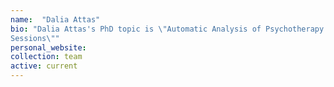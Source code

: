 ```yaml
---
name:  "Dalia Attas"
bio: "Dalia Attas's PhD topic is \"Automatic Analysis of Psychotherapy
Sessions\""
personal_website: 
collection: team
active: current
---
```

